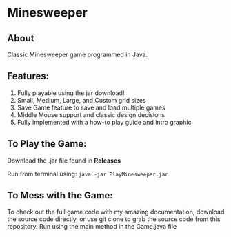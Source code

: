 # Minesweeper

## About

Classic Minesweeper game programmed in Java.

## Features:
1. Fully playable using the jar download!
2. Small, Medium, Large, and Custom grid sizes
3. Save Game feature to save and load multiple games
4. Middle Mouse support and classic design decisions
5. Fully implemented with a how-to play guide and intro graphic

## To Play the Game:
Download the .jar file found in **Releases**

Run from terminal using:
`java -jar PlayMinesweeper.jar`

## To Mess with the Game:
To check out the full game code with my amazing documentation, download the source code directly, or use git clone to grab the source code from this repository. Run using the main method in the Game.java file
